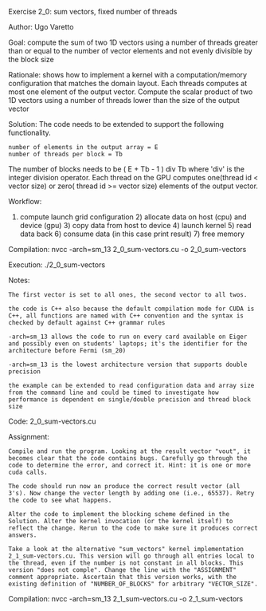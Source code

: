 Exercise 2_0: sum vectors, fixed number of threads

Author: Ugo Varetto

Goal: compute the sum of two 1D vectors using a number of threads greater than or equal to the number of vector elements and not evenly divisible by the block size

Rationale: shows how to implement a kernel with a computation/memory configuration that matches the domain layout. Each threads computes at most one element of the output vector. Compute the scalar product of two 1D vectors using a number of threads lower than the size of the output vector

Solution: The code needs to be extended to support the following functionality.

    number of elements in the output array = E
    number of threads per block = Tb 

The number of blocks needs to be ( E + Tb - 1 ) div Tb where 'div' is the integer division operator. Each thread on the GPU computes one(thread id < vector size) or zero( thread id >= vector size) elements of the output vector.


Workflow:

1) compute launch grid configuration 2) allocate data on host (cpu) and device (gpu) 3) copy data from host to device 4) launch kernel 5) read data back 6) consume data (in this case print result) 7) free memory

Compilation: nvcc -arch=sm_13 2_0_sum-vectors.cu -o 2_0_sum-vectors

Execution: ./2_0_sum-vectors

Notes:

    The first vector is set to all ones, the second vector to all twos. 

    the code is C++ also because the default compilation mode for CUDA is C++, all functions are named with C++ convention and the syntax is checked by default against C++ grammar rules 

    -arch=sm_13 allows the code to run on every card available on Eiger and possibly even on students' laptops; it's the identifier for the architecture before Fermi (sm_20) 

    -arch=sm_13 is the lowest architecture version that supports double precision 

    the example can be extended to read configuration data and array size from the command line and could be timed to investigate how performance is dependent on single/double precision and thread block size 

Code: 2_0_sum-vectors.cu

Assignment:

    Compile and run the program. Looking at the result vector "vout", it becomes clear that the code contains bugs. Carefully go through the code to determine the error, and correct it. Hint: it is one or more cuda calls. 

    The code should run now an produce the correct result vector (all 3's). Now change the vector length by adding one (i.e., 65537). Retry the code to see what happens. 

    Alter the code to implement the blocking scheme defined in the Solution. Alter the kernel invocation (or the kernel itself) to reflect the change. Rerun to the code to make sure it produces correct answers. 

    Take a look at the alternative "sum_vectors" kernel implementation 2_1_sum-vectors.cu. This version will go through all entries local to the thread, even if the number is not constant in all blocks. This version "does not comple". Change the line with the "ASSIGNMENT" comment appropriate. Ascertain that this version works, with the existing definition of "NUMBER_OF_BLOCKS" for arbitrary "VECTOR_SIZE". 

Compilation: nvcc -arch=sm_13 2_1_sum-vectors.cu -o 2_1_sum-vectors 
